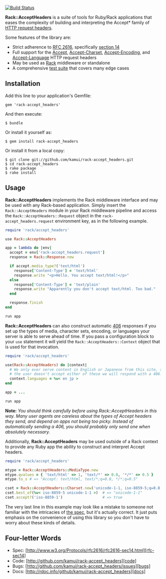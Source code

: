 [![Build Status](https://travis-ci.org/kamui/rack-accept_headers.png)](https://travis-ci.org/kamui/rack-accept_headers)

**Rack::AcceptHeaders** is a suite of tools for Ruby/Rack applications that eases the
complexity of building and interpreting the Accept* family of [HTTP request headers][rfc].

Some features of the library are:

  * Strict adherence to [RFC 2616][rfc], specifically [section 14][rfc-sec14]
  * Full support for the [Accept][rfc-sec14-1], [Accept-Charset][rfc-sec14-2],
    [Accept-Encoding][rfc-sec14-3], and [Accept-Language][rfc-sec14-4] HTTP
    request headers
  * May be used as [Rack][rack] middleware or standalone
  * A comprehensive [test suite][test] that covers many edge cases

[rfc]: http://www.w3.org/Protocols/rfc2616/rfc2616.html
[rfc-sec14]: http://www.w3.org/Protocols/rfc2616/rfc2616-sec14.html
[rfc-sec14-1]: http://www.w3.org/Protocols/rfc2616/rfc2616-sec14.html#sec14.1
[rfc-sec14-2]: http://www.w3.org/Protocols/rfc2616/rfc2616-sec14.html#sec14.2
[rfc-sec14-3]: http://www.w3.org/Protocols/rfc2616/rfc2616-sec14.html#sec14.3
[rfc-sec14-4]: http://www.w3.org/Protocols/rfc2616/rfc2616-sec14.html#sec14.4
[rack]: http://rack.rubyforge.org/
[test]: http://github.com/kamui/rack-accept_headers/tree/master/test/

## Installation

Add this line to your application's Gemfile:

    gem 'rack-accept_headers'

And then execute:

    $ bundle

Or install it yourself as:

    $ gem install rack-accept_headers

Or install it from a local copy:

    $ git clone git://github.com/kamui/rack-accept_headers.git
    $ cd rack-accept_headers
    $ rake package
    $ rake install

## Usage

**Rack::AcceptHeaders** implements the Rack middleware interface and may be used with any
Rack-based application. Simply insert the `Rack::AcceptHeaders` module in your Rack
middleware pipeline and access the `Rack::AcceptHeaders::Request` object in the
`rack-accept_headers.request` environment key, as in the following example.

```ruby
require 'rack/accept_headers'

use Rack::AcceptHeaders

app = lambda do |env|
  accept = env['rack-accept_headers.request']
  response = Rack::Response.new

  if accept.media_type?('text/html')
    response['Content-Type'] = 'text/html'
    response.write "<p>Hello. You accept text/html!</p>"
  else
    response['Content-Type'] = 'text/plain'
    response.write "Apparently you don't accept text/html. Too bad."
  end

  response.finish
end

run app
```

**Rack::AcceptHeaders** can also construct automatic [406][406] responses if you set up
the types of media, character sets, encoding, or languages your server is able
to serve ahead of time. If you pass a configuration block to your `use`
statement it will yield the `Rack::AcceptHeaders::Context` object that is used for that
invocation.

[406]: http://www.w3.org/Protocols/rfc2616/rfc2616-sec10.html#sec10.4.7

```ruby
require 'rack/accept_headers'

use(Rack::AcceptHeaders) do |context|
  # We only ever serve content in English or Japanese from this site, so if
  # the user doesn't accept either of these we will respond with a 406.
  context.languages = %w< en jp >
end

app = ...

run app
```

**Note:** _You should think carefully before using Rack::AcceptHeaders in this way.
Many user agents are careless about the types of Accept headers they send, and
depend on apps not being too picky. Instead of automatically sending a 406, you
should probably only send one when absolutely necessary._

Additionally, **Rack::AcceptHeaders** may be used outside of a Rack context to provide
any Ruby app the ability to construct and interpret Accept headers.

```ruby
require 'rack/accept_headers'

mtype = Rack::AcceptHeaders::MediaType.new
mtype.qvalues = { 'text/html' => 1, 'text/*' => 0.8, '*/*' => 0.5 }
mtype.to_s # => "Accept: text/html, text/*;q=0.8, */*;q=0.5"

cset = Rack::AcceptHeaders::Charset.new('unicode-1-1, iso-8859-5;q=0.8')
cset.best_of(%w< iso-8859-5 unicode-1-1 >)  # => "unicode-1-1"
cset.accept?('iso-8859-1')                  # => true
```

The very last line in this example may look like a mistake to someone not
familiar with the intricacies of [the spec][rfc-sec14-3], but it's actually
correct. It just puts emphasis on the convenience of using this library so you
don't have to worry about these kinds of details.

## Four-letter Words

  - Spec: [http://www.w3.org/Protocols/rfc2616/rfc2616-sec14.html][rfc-sec14]
  - Code: [http://github.com/kamui/rack-accept_headers][code]
  - Bugs: [http://github.com/kamui/rack-accept_headers/issues][bugs]
  - Docs: [http://rdoc.info/github/kamui/rack-accept_headers][docs]

[code]: http://github.com/kamui/rack-accept_headers
[bugs]: http://github.com/kamui/rack-accept_headers/issues
[docs]: http://rdoc.info/github/kamui/rack-accept_headers
